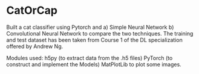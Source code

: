 # CatOrCap
Built a cat classifier using Pytorch and a) Simple Neural Network  b) Convolutional Neural Network to compare the two techniques.
The training and test dataset has been taken from Course 1 of the DL specialization offered by Andrew Ng.

Modules used:
h5py (to extract data from the .h5 files)
PyTorch (to construct and implement the Models)
MatPlotLib to plot some images.
